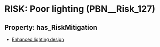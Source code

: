 # RISK: __Poor lighting__ (PBN__Risk_127)

## Property: has_RiskMitigation

* [Enhanced lighting design](PBN__RiskMitigation_151)


